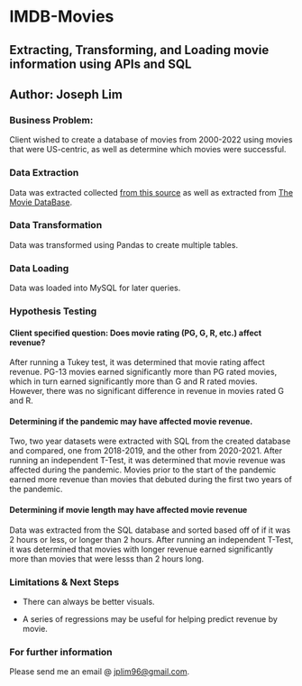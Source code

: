 # IMDB-Movies

## Extracting, Transforming, and Loading movie information using APIs and SQL

## Author: Joseph Lim

### Business Problem:
Client wished to create a database of movies from 2000-2022 using movies that were US-centric, as well as determine which movies were successful.

### Data Extraction

Data was extracted collected [from this source](https://datasets.imdbws.com/) as well as extracted from [The Movie DataBase](https://www.themoviedb.org/).

### Data Transformation

Data was transformed using Pandas to create multiple tables.

### Data Loading

Data was loaded into MySQL for later queries.

### Hypothesis Testing

#### Client specified question: Does movie rating (PG, G, R, etc.) affect revenue?

After running a Tukey test, it was determined that movie rating affect revenue. PG-13 movies earned significantly more than PG rated movies, which in turn earned significantly more than G and R rated movies. However, there was no significant difference in revenue in movies rated G and R.

#### Determining if the pandemic may have affected movie revenue.

Two, two year datasets were extracted with SQL from the created database and compared, one from 2018-2019, and the other from 2020-2021. After running an independent T-Test, it was determined that movie revenue was affected during the pandemic. Movies prior to the start of the pandemic earned more revenue than movies that debuted during the first two years of the pandemic.

#### Determining if movie length may have affected movie revenue

Data was extracted from the SQL database and sorted based off of if it was 2 hours or less, or longer than 2 hours. After running an independent T-Test, it was determined that movies with longer revenue earned significantly more than movies that were lesss than 2 hours long. 

### Limitations & Next Steps
* There can always be better visuals.

* A series of regressions may be useful for helping predict revenue by movie.

### For further information

Please send me an email @ jplim96@gmail.com. 
